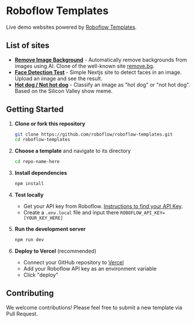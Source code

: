# Roboflow Templates

Live demo websites powered by [Roboflow Templates](https://templates.roboflow.com).

## List of sites

- **[Remove Image Background](./remove-image-bg/)** - Automatically remove backgrounds from images using AI. Clone of the well-known site [remove.bg](https://remove.bg).
- **[Face Detection Test](./face-detection-test/)** - Simple Nextjs site to detect faces in an image. Upload an image and see the result.
- **[Hot dog / Not hot dog](./hotdog-nothotdog/)** - Classify an image as "hot dog" or "not hot dog". Based on the Silicon Valley show meme.

## Getting Started

1. **Clone or fork this repository**

   ```bash
   git clone https://github.com/roboflow/roboflow-templates.git
   cd roboflow-templates
   ```

2. **Choose a template** and navigate to its directory

   ```bash
   cd repo-name-here
   ```

3. **Install dependencies**

   ```bash
   npm install
   ```

4. **Test locally**

   - Get your API key from Roboflow. [Instructions to find your API Key](https://docs.roboflow.com/developer/authentication/find-your-roboflow-api-key).
   - Create a `.env.local` file and input there `ROBOFLOW_API_KEY=[YOUR_KEY_HERE]`

5. **Run the development server**

   ```bash
   npm run dev
   ```

6. **Deploy to Vercel** (recommended)
   - Connect your GitHub repository to [Vercel](https://vercel.com)
   - Add your Roboflow API key as an environment variable
   - Click "deploy"

## Contributing

We welcome contributions! Please feel free to submit a new template via Pull Request.
